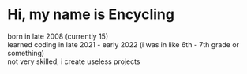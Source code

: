 # Hi, my name is Encycling
born in late 2008 (currently 15) <br />
learned coding in late 2021 - early 2022 (i was in like 6th - 7th grade or something)<br />
not very skilled, i create useless projects <br />
